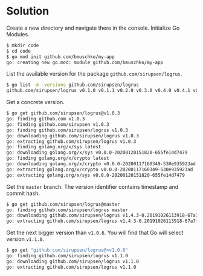# Solution

Create a new directory and navigate there in the console. Initialize Go Modules.

```bash
$ mkdir code
$ cd code
$ go mod init github.com/bmuschko/my-app
go: creating new go.mod: module github.com/bmuschko/my-app
```

List the available version for the package `github.com/sirupsen/logrus`.

```bash
$ go list -m -versions github.com/sirupsen/logrus
github.com/sirupsen/logrus v0.1.0 v0.1.1 v0.2.0 v0.3.0 v0.4.0 v0.4.1 v0.5.0 v0.5.1 v0.6.0 v0.6.1 v0.6.2 v0.6.3 v0.6.4 v0.6.5 v0.6.6 v0.7.0 v0.7.1 v0.7.2 v0.7.3 v0.8.0 v0.8.1 v0.8.2 v0.8.3 v0.8.4 v0.8.5 v0.8.6 v0.8.7 v0.9.0 v0.10.0 v0.11.0 v0.11.1 v0.11.2 v0.11.3 v0.11.4 v0.11.5 v1.0.0 v1.0.1 v1.0.3 v1.0.4 v1.0.5 v1.0.6 v1.1.0 v1.1.1 v1.2.0 v1.3.0 v1.4.0 v1.4.1 v1.4.2
```

Get a concrete version.

```bash
$ go get github.com/sirupsen/logrus@v1.0.3
go: finding github.com v1.0.3
go: finding github.com/sirupsen v1.0.3
go: finding github.com/sirupsen/logrus v1.0.3
go: downloading github.com/sirupsen/logrus v1.0.3
go: extracting github.com/sirupsen/logrus v1.0.3
go: finding golang.org/x/sys latest
go: downloading golang.org/x/sys v0.0.0-20200120151820-655fe14d7479
go: finding golang.org/x/crypto latest
go: downloading golang.org/x/crypto v0.0.0-20200117160349-530e935923ad
go: extracting golang.org/x/crypto v0.0.0-20200117160349-530e935923ad
go: extracting golang.org/x/sys v0.0.0-20200120151820-655fe14d7479
```

Get the `master` branch. The version identifier contains timestamp and commit hash.

```bash
$ go get github.com/sirupsen/logrus@master
go: finding github.com/sirupsen/logrus master
go: downloading github.com/sirupsen/logrus v1.4.3-0.20191026113918-67a7fdcf741f
go: extracting github.com/sirupsen/logrus v1.4.3-0.20191026113918-67a7fdcf741f
```

Get the next bigger version than `v1.0.6`. You will find that Go will select version `v1.1.0`.

```bash
$ go get "github.com/sirupsen/logrus@>v1.0.6"
go: finding github.com/sirupsen/logrus v1.1.0
go: downloading github.com/sirupsen/logrus v1.1.0
go: extracting github.com/sirupsen/logrus v1.1.0
```